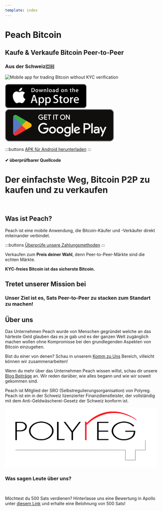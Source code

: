 ```yaml
---
template: index
---
```


<!--[teaser]-->

# Peach Bitcoin

## Kaufe & Verkaufe Bitcoin <span>Peer-to-Peer</span>

### Aus der Schweiz🇨🇭

<div class="inner-wrap">

![Mobile app for trading Bitcoin without KYC verification](/img/phones.png 'image title')

<div>
  <div class="md:flex items-end">
    <a href="https://testflight.apple.com/join/wfSPFEWG"><img class="h-180px md:h-90px" src="/img/home/download-on-the-app-store.svg" alt="Download Bitcoin app on the App Store without KYC verification"></a>
    <a class="md:ml-4" href="https://play.google.com/store/apps/details?id=com.peachbitcoin.peach.mainnet"><img class="h-180px md:h-90px" src="/img/home/get-it-on-google-play.svg" alt="Get Bitcoin app on Google Play store without ID verification"></a>
  </div>

:::buttons
[APK für Android herunterladen](/apk/)
:::

</div>

</div>

#### ✔ überprüfbarer Quellcode

<!--[top]-->

# Der einfachste Weg, Bitcoin P2P zu kaufen und zu verkaufen

<br>

## Was ist Peach?

Peach ist eine mobile Anwendung, die Bitcoin-Käufer und -Verkäufer direkt miteinander verbindet.

:::buttons
[Überprüfe unsere Zahlungsmethoden](/de/how-it-works/#available-payment-methods)
:::

Verkaufen zum **Preis deiner Wahl**, denn Peer-to-Peer-Märkte sind die echten Märkte.

**KYC-freies Bitcoin ist das sicherste Bitcoin.**

<!--[mission]-->

## Tretet unserer Mission bei

### Unser Ziel ist es, Sats Peer-to-Peer zu stacken zum Standart zu machen!

<!--[about]-->

## Über uns

Das Unternehmen Peach wurde von Menschen gegründet welche an das härteste Geld glauben das es je gab und es der ganzen Welt zugänglich machen wollen ohne Kompromisse bei den grundlegenden Aspekten von Bitcoin einzugehen.

Bist du einer von denen? Schau in unserem [Komm zu Uns](/join-us/) Bereich, villeicht können wir zusammenarbeiten!

Wenn du mehr über das Unternehmen Peach wissen willst, schau dir unsere [Blog Beiträge](/blog/) an. Wir reden darüber, wie alles begann und wie wir soweit gekommen sind.

Peach ist Mitglied der SRO (Selbstregulierungsorganisation) von Polyreg. Peach ist ein in der Schweiz lizenzierter Finanzdienstleister, der vollständig mit dem Anti-Geldwäscherei-Gesetz der Schweiz konform ist.

<div class="flex justify-center"><div class="w-1/2">

![Swiss regulated Bitcoin exchange certified by Polyreg](/img/home/polyreg.png)

</div></div>

### Was sagen Leute über uns?

<br>
<div id="ap-widget-container" class="ap-widget-container" prod_code="peach" show ="top" bg_color="#FFFFFF" review_bg_color = "#FFFFFF" text_color = "#000000"></div>

Möchtest du 500 Sats verdienen? Hinterlasse uns eine Bewertung in Apollo unter [diesem Link](https://heyapollo.com/invite-review?prod=peach) und erhalte eine Belohnung von 500 Sats!
